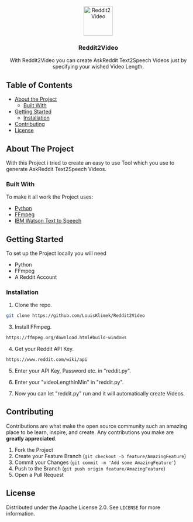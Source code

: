 <!-- PROJECT LOGO -->
<br />
<p align="center">
  <a href="https://github.com/LouisKlimek/Reddit2Video">
    <img src="images/logo.png" alt="Reddit2Video" width="80" height="80">
  </a>

  <h3 align="center">Reddit2Video</h3>

  <p align="center">
    With Reddit2Video you can create AskReddit Text2Speech Videos just by specifying your wished Video Length.
    <br />
  </p>
</p>



<!-- TABLE OF CONTENTS -->
## Table of Contents

* [About the Project](#about-the-project)
  * [Built With](#built-with)
* [Getting Started](#getting-started)
  * [Installation](#installation)
* [Contributing](#contributing)
* [License](#license)



<!-- ABOUT THE PROJECT -->
## About The Project

With this Project i tried to create an easy to use Tool which you use to generate AskReddit Text2Speech Videos.

### Built With
To make it all work the Project uses:
* [Python](https://www.python.org/)
* [FFmpeg](https://ffmpeg.org/)
* [IBM Watson Text to Speech](https://www.ibm.com/cloud/watson-text-to-speech)


<!-- GETTING STARTED -->
## Getting Started

To set up the Project locally you will need
* Python
* FFmpeg
* A Reddit Account


### Installation

1. Clone the repo.
```sh
git clone https://github.com/LouisKlimek/Reddit2Video
```
3. Install FFmpeg.
```sh
https://ffmpeg.org/download.html#build-windows
```

4. Get your Reddit API Key.
```sh
https://www.reddit.com/wiki/api
```

5. Enter your API Key, Password etc. in "reddit.py".

6. Enter your "videoLengthInMin" in "reddit.py".

7. Now you can let "reddit.py" run and it will automatically create Videos.


<!-- CONTRIBUTING -->
## Contributing

Contributions are what make the open source community such an amazing place to be learn, inspire, and create. Any contributions you make are **greatly appreciated**.

1. Fork the Project
2. Create your Feature Branch (`git checkout -b feature/AmazingFeature`)
3. Commit your Changes (`git commit -m 'Add some AmazingFeature'`)
4. Push to the Branch (`git push origin feature/AmazingFeature`)
5. Open a Pull Request



<!-- LICENSE -->
## License

Distributed under the Apache License 2.0. See `LICENSE` for more information.
